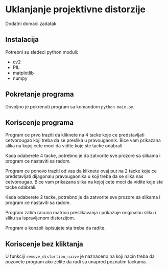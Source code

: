 # Uklanjanje projektivne distorzije

Dodatni domaci zadatak

## Instalacija

Potrebni su sledeci python moduli:
- cv2
- PIL
- matplotlib
- numpy

## Pokretanje programa

Dovoljno je pokrenuti program sa komandom `python main.py`.

## Koriscenje programa

Program ce prvo traziti da kliknete na 4 tacke koje ce predstavljati cetvorougao koji treba da se preslika u pravougaonik. 
Bice vam prikazana slika na kojoj cete moci da vidite koje ste tacke odabrali

Kada odaberete 4 tacke, potrebno je da zatvorite sve prozore sa slikama i program ce nastaviti sa radom.

Program ce ponovo traziti od vas da kliknete ovaj put na 2 tacke koje ce predstavljati dijagonalu pravougaonika u koji treba da se slika nas cetvorougao.
Bice vam prikazana slika na kojoj cete moci da vidite koje ste tacke odabrali.

Kada odaberete 2 tacke, potrebno je da zatvorite sve prozore sa slikama i program ce nastaviti sa radom.

Program zatim racuna matricu preslikavanja i prikazuje originalnu sliku i sliku sa ispravljenom distorzijom.

Program u konzoli ispisujete sta treba da radite.

## Koriscenje bez kliktanja

U funkciji `remove_distortion_naive` je naznaceno na koji nacin treba da pozovete program ako zelite da radi sa unapred poznatim tackama.



